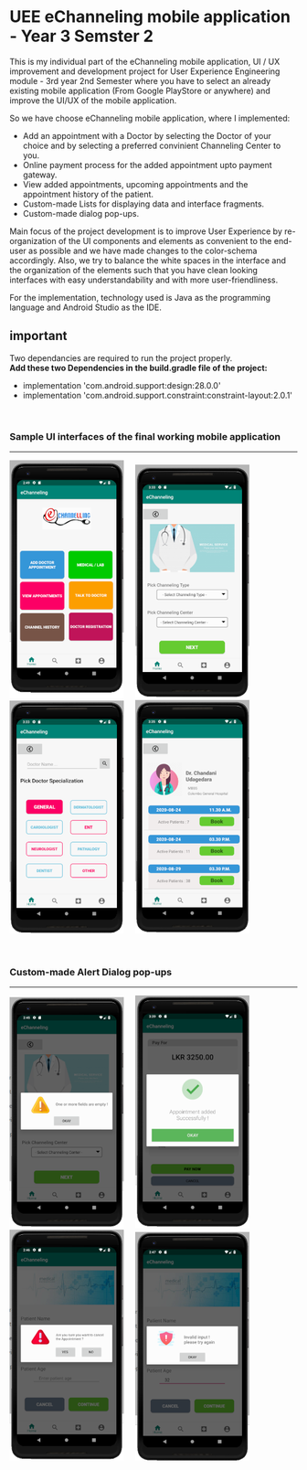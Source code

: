 # UEE eChanneling mobile application - Year 3 Semster 2
This is my individual part of the eChanneling mobile application, UI / UX improvement and development project for User Experience Engineering module - 3rd year 2nd Semester where you have to select an already existing mobile application (From Google PlayStore or anywhere) and improve the UI/UX of the mobile application.

So we have choose eChanneling mobile application, where I implemented:

* Add an appointment with a Doctor by selecting the Doctor of your choice and by selecting a preferred convinient Channeling Center to you.
* Online payment process for the added appointment upto payment gateway. 
* View added appointments, upcoming appointments and the appointment history of the patient.
* Custom-made Lists for displaying data and interface fragments.
* Custom-made dialog pop-ups.

Main focus of the project development is to improve User Experience by re-organization of the UI components and elements as convenient to the end-user as possible and we have made changes to the color-schema accordingly.
Also, we try to balance the white spaces in the interface and the organization of the elements such that you have clean looking interfaces with easy understandability and with more user-friendliness. 

For the implementation, technology used is Java as the programming language and Android Studio as the IDE.

## important
Two dependancies are required to run the project properly.<br>
**Add these two Dependencies in the build.gradle file of the project:**

* implementation 'com.android.support:design:28.0.0'
* implementation 'com.android.support.constraint:constraint-layout:2.0.1'

<br>

### Sample UI interfaces of the final working mobile application
---
<img src="screenshots_of_the_working_application/Home interface.PNG" width="200px">  &nbsp;&nbsp;&nbsp; <img src="screenshots_of_the_working_application/Add appointment - Select channeling type.PNG" width="200px"> &nbsp;&nbsp;&nbsp; <img src="screenshots_of_the_working_application/Add appointment - Select Doctor Specialization.PNG" width="200px"> &nbsp;&nbsp;&nbsp; <img src="screenshots_of_the_working_application/Add appointment - Select date and time.PNG" width="200px">  

<br>

### Custom-made Alert Dialog pop-ups
---
<img src="screenshots_of_the_working_application/Invalid input error.PNG" width="200px">  &nbsp;&nbsp;&nbsp; <img src="screenshots_of_the_working_application/Add appointment - successfully added appointment.PNG" width="200px"> &nbsp;&nbsp;&nbsp;  <img src="screenshots_of_the_working_application/exit alert custom dialog.PNG" width="200px"> &nbsp;&nbsp;&nbsp; <img src="screenshots_of_the_working_application/invalid input dialog messsage.PNG" width="200px">
